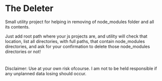 # The Deleter

Small utility project for helping in removing of node_modules folder and all its contents.

Just add root path where your js projects are, and utility will check that location, list all directories, with full paths, that contain node_modules directories, and ask for your confirmation to delete those node_modules directories or not!

#
Disclaimer: Use at your own risk ofcourse. I am not to be held responsible if any unplanned data losing should occur.




